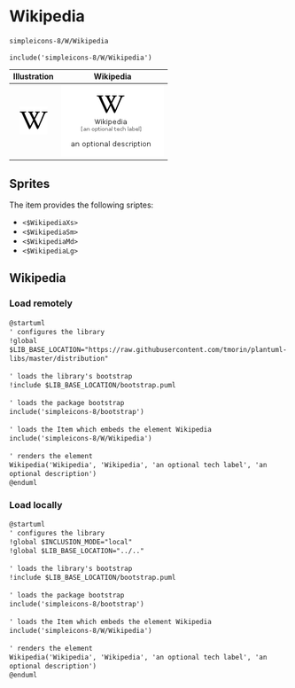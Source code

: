 # Wikipedia


```text
simpleicons-8/W/Wikipedia
```

```text
include('simpleicons-8/W/Wikipedia')
```



| Illustration | Wikipedia |
| :---: | :---: |
| ![illustration for Illustration](../../simpleicons-8/W/Wikipedia.png) | ![illustration for Wikipedia](../../simpleicons-8/W/Wikipedia.Local.png) |



## Sprites
The item provides the following sriptes:

- `<$WikipediaXs>`
- `<$WikipediaSm>`
- `<$WikipediaMd>`
- `<$WikipediaLg>`





## Wikipedia

### Load remotely
```plantuml
@startuml
' configures the library
!global $LIB_BASE_LOCATION="https://raw.githubusercontent.com/tmorin/plantuml-libs/master/distribution"

' loads the library's bootstrap
!include $LIB_BASE_LOCATION/bootstrap.puml

' loads the package bootstrap
include('simpleicons-8/bootstrap')

' loads the Item which embeds the element Wikipedia
include('simpleicons-8/W/Wikipedia')

' renders the element
Wikipedia('Wikipedia', 'Wikipedia', 'an optional tech label', 'an optional description')
@enduml
```

### Load locally
```plantuml
@startuml
' configures the library
!global $INCLUSION_MODE="local"
!global $LIB_BASE_LOCATION="../.."

' loads the library's bootstrap
!include $LIB_BASE_LOCATION/bootstrap.puml

' loads the package bootstrap
include('simpleicons-8/bootstrap')

' loads the Item which embeds the element Wikipedia
include('simpleicons-8/W/Wikipedia')

' renders the element
Wikipedia('Wikipedia', 'Wikipedia', 'an optional tech label', 'an optional description')
@enduml
```

